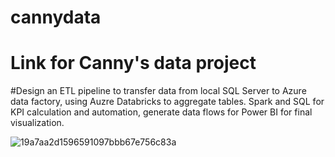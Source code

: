 # cannydata
# Link for Canny's data project

#Design an ETL pipeline to transfer data from local SQL Server to Azure data factory, using Auzre Databricks to aggregate tables. Spark and SQL for KPI calculation and automation, generate data flows for Power BI for final visualization.


![19a7aa2d1596591097bbb67e756c83a](https://github.com/CannyWei/Azure_DE_pizza_sales/assets/124316194/7380c3e3-f966-48d9-9fcb-b1a380c44837)

